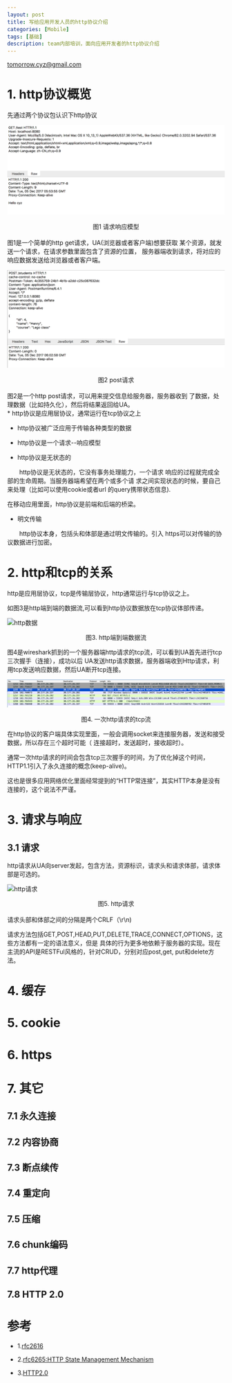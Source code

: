 ```yaml
---
layout: post
title: 写给应用开发人员的http协议介绍 
categories: [Mobile]
tags: [基础]
description: team内部培训，面向应用开发者的http协议介绍 
---
```


tomorrow.cyz@gmail.com 

# 1. http协议概览

先通过两个协议包认识下http协议

![请求响应模型](/assets/media/http_req_res.png)
<div align = "center">
图1 请求响应模型
</div>
<br>
图1是一个简单的http get请求，UA(浏览器或者客户端)想要获取
某个资源，就发送一个请求，在请求参数里面包含了资源的位置，
服务器端收到请求，将对应的响应数据发送给浏览器或者客户端。
<br>

![post请求](/assets/media/http_post.png)
<div align= "center">
图2 post请求
</div>
<br>
图2是一个http post请求，可以用来提交信息给服务器，服务器收到
了数据，处理数据（比如持久化），然后将结果返回给UA。

<br>
* http协议是应用层协议，通常运行在tcp协议之上

* http协议被广泛应用于传输各种类型的数据

* http协议是一个请求--响应模型

* http协议是无状态的

&emsp;&emsp;http协议是无状态的，它没有事务处理能力，一个请求
响应的过程就完成全部的生命周期。当服务器端希望在两个或多个请
求之间实现状态的时候，要自己来处理（比如可以使用cookie或者url
的query携带状态信息).

在移动应用里面，http协议是前端和后端的桥梁。

* 明文传输

&emsp;&emsp;http协议本身，包括头和体部是通过明文传输的。引入
https可以对传输的协议数据进行加密。

# 2. http和tcp的关系

http是应用层协议，tcp是传输层协议，http通常运行与tcp协议之上。
<br>

如图3是http端到端的数据流,可以看到http协议数据放在tcp协议体部传递。

![http数据](http://upload-images.jianshu.io/upload_images/2824193-dbaa6fa64a03922e.png?imageMogr2/auto-orient/strip%7CimageView2/2/w/700)

<div align="center"> 图3. http端到端数据流</div>

图4是wireshark抓到的一个服务器端http请求的tcp流，可以看到UA首先进行tcp三次握手（连接），成功以后
UA发送http请求数据，服务器端收到Http请求，利用tcp发送响应数据，然后UA断开tcp连接。

![一次http请求的tcp流](/assets/media/http_tcp.png)

  <div align="center"> 图4. 一次http请求的tcp流 </div>

在http协议的客户端具体实现里面，一般会调用socket来连接服务器，发送和接受数据，所以存在三个超时可能（
连接超时，发送超时，接收超时）。

通常一次http请求的时间会包含tcp三次握手的时间，为了优化掉这个时间，HTTP1.1引入了永久连接的概念(keep-alive)。

这也是很多应用网络优化里面经常提到的“HTTP常连接”，其实HTTP本身是没有连接的，这个说法不严谨。

# 3. 请求与响应

## 3.1 请求

http请求从UA向server发起，包含方法，资源标识，请求头和请求体部，请求体部是可选的。

![http请求](/assets/media/http_req.png)
    <div align="center">图5. http请求</div>
<br>
请求头部和体部之间的分隔是两个CRLF（\r\n)

请求方法包括GET,POST,HEAD,PUT,DELETE,TRACE,CONNECT,OPTIONS，这些方法都有一定的语法意义，但是
具体的行为更多地依赖于服务器的实现。现在主流的API是RESTFul风格的，针对CRUD，分别对应post,get,
put和delete方法。

# 4. 缓存

# 5. cookie

# 6. https

# 7. 其它

## 7.1 永久连接

## 7.2 内容协商

## 7.3 断点续传

## 7.4 重定向

## 7.5 压缩

## 7.6 chunk编码

## 7.7 http代理

## 7.8 HTTP 2.0

# 参考
* 1.[rfc2616](http://www.ietf.org/rfc/rfc2616.txt)

* 2.[rfc6265:HTTP State Management Mechanism](https://tools.ietf.org/search/rfc6265)

* 3.[HTTP2.0](https://datatracker.ietf.org/doc/rfc7540/)
